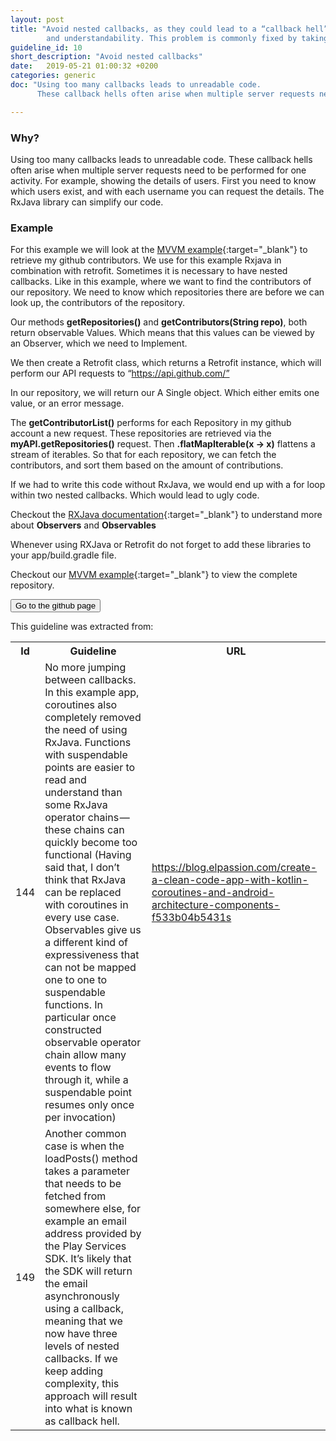 ```yaml
---
layout: post
title: "Avoid nested callbacks, as they could lead to a “callback hell”. Approximatively, more than 2 levels of callbacks are considered to reduce maintainability
        and understandability. This problem is commonly fixed by taking advantage of the RxJava library."
guideline_id: 10
short_description: "Avoid nested callbacks"
date:   2019-05-21 01:00:32 +0200
categories: generic
doc: "Using too many callbacks leads to unreadable code. 
      These callback hells often arise when multiple server requests need to be performed for one activity. "

---
```

<h3>Why?</h3>
Using too many callbacks leads to unreadable code. 
These callback hells often arise when multiple server requests need to be performed for one activity. 
For example, showing the details of users. 
First you need to know which users exist, and with each username you can request the details. 
The RxJava library can simplify our code. 

<h3>Example</h3>

For this example we will look at the [MVVM example][MVVM-example]{:target="_blank"} to retrieve my github contributors.
We use for this example Rxjava in combination with retrofit.
Sometimes it is necessary to have nested callbacks.
Like in this example, where we want to find the contributors of our repository.
We need to know which repositories there are before we can look up, the contributors of the repository.

Our methods <b>getRepositories()</b> and <b>getContributors(String repo)</b>, both return observable 
Values. Which means that this values can be viewed by an Observer, which we need to 
Implement.
<script src="https://gist.github.com/Geertdepont/5e8db18f58cabda7b8200ecdf245c553.js"></script>

We then create a Retrofit class, which returns a Retrofit instance, which will perform our API 
requests to “https://api.github.com/” 

<script src="https://gist.github.com/Geertdepont/fe492764b668d1393b32c7c66868ac24.js"></script>



In our repository, we will return our A Single object. Which either emits one value, or an error 
message. 

<script src="https://gist.github.com/Geertdepont/047f1270a4745522b26927ae208eabfe.js"></script>

The <b>getContributorList()</b> performs for each Repository in my github account a new request.
These repositories are retrieved via the <b>myAPI.getRepositories()</b> request.
Then <b>.flatMapIterable(x -> x)</b> flattens a stream of iterables. So that for each repository, we can fetch the contributors, and sort them based on the amount of contributions.

If we had to write this code without RxJava, we would end up with a for loop within two nested callbacks. Which would lead to ugly code.

Checkout the [RXJava documentation][RX-Java]{:target="_blank"} to understand more about <b>Observers</b> and <b>Observables</b>

Whenever using RXJava or Retrofit do not forget to add these libraries to your app/build.gradle file.

<script src="https://gist.github.com/Geertdepont/d538c636d05bc38007701f306d019750.js"></script>

Checkout our [MVVM example][MVVM-example]{:target="_blank"} to view the complete repository. 

<a href="https://github.com/Geertdepont/bachelor_thesis/tree/master/RxjavaRetrofitGithub" target="_blank"><button type="button" class="btn btn-primary btn-icon-right">Go to the github page</button></a>

This guideline was extracted from:
<table id="guidelinelinks">
  <tr>
    <th>Id</th>
    <th>Guideline</th>
    <th>URL</th>
  </tr>
    <tr>
      <td>144</td>
      <td>No more jumping between callbacks. In this example app, coroutines also completely removed the need of using RxJava. Functions with suspendable points are easier to read and understand than some RxJava operator chains — these chains can quickly become too functional (Having said that, I don’t think that RxJava can be replaced with coroutines in every use case. Observables give us a different kind of expressiveness that can not be mapped one to one to suspendable functions. In particular once constructed observable operator chain allow many events to flow through it, while a suspendable point resumes only once per invocation)</td>
      <td><a href="https://blog.elpassion.com/create-a-clean-code-app-with-kotlin-coroutines-and-android-architecture-components-f533b04b5431" target="_blank">https://blog.elpassion.com/create-a-clean-code-app-with-kotlin-coroutines-and-android-architecture-components-f533b04b5431s</a></td>
    </tr>      
     <tr>
      <td>149</td>
      <td>Another common case is when the loadPosts() method takes a parameter that needs to be fetched from somewhere else, for example an email address provided by the Play Services SDK. It’s likely that the SDK will return the email asynchronously using a callback, meaning that we now have three levels of nested callbacks. If we keep adding complexity, this approach will result into what is known as callback hell.</td>
      <td><a href="https://labs.ribot.co.uk/android-application-architecture-8b6e34acda65" target="_blank”>https://labs.ribot.co.uk/android-application-architecture-8b6e34acda65</a></td>
    </tr>   
    <tr>
      <td>192</td>
      <td>Simplified asynchronous tasks: java threads and futures are complex to manipulate and synchronize if more than one single level of asynchronous execution is required, so by using schedulers we can jump between background and main thread in an easy way (with no extra effort), especially when we need to update the UI. We also avoid what we call a “callback hell”, which makes our code unreadable and hard to follow up.</td>
      <td><a href="https://fernandocejas.com/2015/07/18/architecting-android-the-evolution/" target="_blank”>https://fernandocejas.com/2015/07/18/architecting-android-the-evolution/</a></td>
    </tr>      
</table>

[MVVM-example]: https://github.com/Geertdepont/bachelor_thesis/tree/master/RxjavaRetrofitGithub
[RX-Java]: http://reactivex.io/documentation